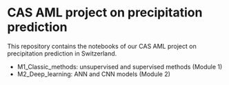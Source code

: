 # CAS AML project on precipitation prediction

This repository contains the notebooks of our CAS AML project on precipitation prediction in Switzerland.

* M1_Classic_methods: unsupervised and supervised methods (Module 1)
* M2_Deep_learning: ANN and CNN models (Module 2)

